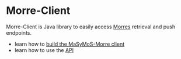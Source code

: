 Morre-Client
============

Morre-Client is Java library to easily access [Morres](https://github.com/SemsProject/MaSyMoS-morre) retrieval and push endpoints.

 * learn how to [build the MaSyMoS-Morre client](build)
 * learn how to use the [API](api)
